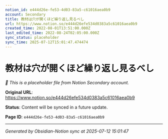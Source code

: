 ```yaml
---
notion_id: e444d26e-fe53-4d03-83a5-c61016aea0b9
account: Secondary
title: 教材は穴が開くほど繰り返し見るべし
url: https://www.notion.so/e444d26efe534d0383a5c61016aea0b9
created_time: 2022-08-01T13:51:00.000Z
last_edited_time: 2022-08-24T02:05:00.000Z
sync_status: placeholder
sync_time: 2025-07-12T15:01:47.474474
---
```


# 教材は穴が開くほど繰り返し見るべし

*🔄 This is a placeholder file from Notion Secondary account.*

**Original URL**: https://www.notion.so/e444d26efe534d0383a5c61016aea0b9

**Status**: Content will be synced in a future update.

**Page ID**: `e444d26e-fe53-4d03-83a5-c61016aea0b9`

---

*Generated by Obsidian-Notion sync at 2025-07-12 15:01:47*
